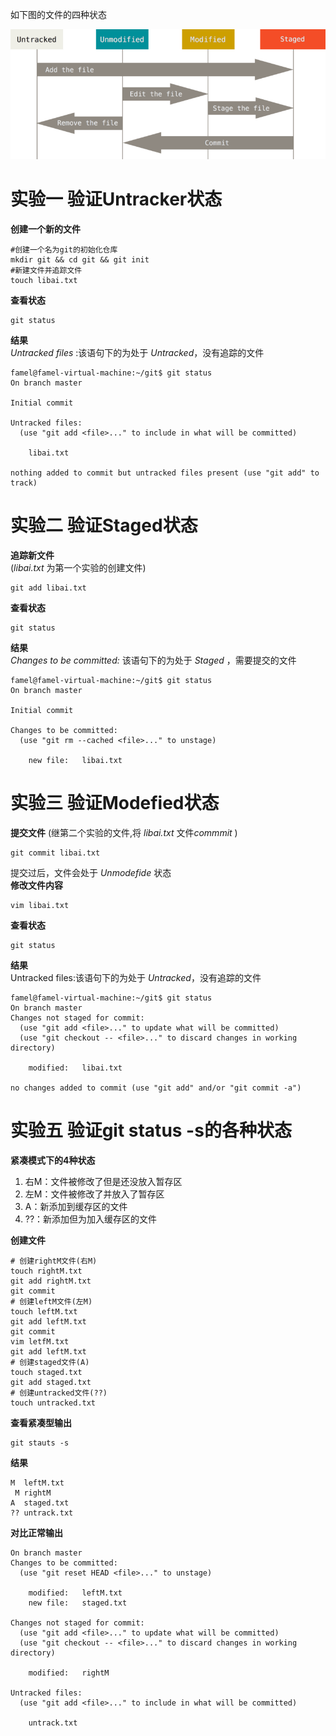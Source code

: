如下图的文件的四种状态

![git生命周期](https://raw.githubusercontent.com/FameLsy/Images/master/git/lifecycle.png)

# 实验一 验证Untracker状态
**创建一个新的文件**
```
#创建一个名为git的初始化仓库
mkdir git && cd git && git init
#新建文件并追踪文件
touch libai.txt
```
**查看状态**
```
git status
```
**结果**  
 *Untracked files* :该语句下的为处于 *Untracked*，没有追踪的文件
```
famel@famel-virtual-machine:~/git$ git status
On branch master

Initial commit

Untracked files:
  (use "git add <file>..." to include in what will be committed)

	libai.txt

nothing added to commit but untracked files present (use "git add" to track)
```
# 实验二 验证Staged状态
**追踪新文件**  
(*libai.txt* 为第一个实验的创建文件)
```
git add libai.txt
```
**查看状态**
```
git status
```
**结果**  
*Changes to be committed:* 该语句下的为处于 *Staged* ，需要提交的文件
```
famel@famel-virtual-machine:~/git$ git status
On branch master

Initial commit

Changes to be committed:
  (use "git rm --cached <file>..." to unstage)

	new file:   libai.txt
```

# 实验三 验证Modefied状态 
**提交文件**
(继第二个实验的文件,将 *libai.txt* 文件*commmit*  )
```
git commit libai.txt
```
提交过后，文件会处于 *Unmodefide* 状态  
**修改文件内容**
```
vim libai.txt
```
**查看状态**
```
git status
```
**结果**  
Untracked files:该语句下的为处于 *Untracked*，没有追踪的文件
```
famel@famel-virtual-machine:~/git$ git status
On branch master
Changes not staged for commit:
  (use "git add <file>..." to update what will be committed)
  (use "git checkout -- <file>..." to discard changes in working directory)

	modified:   libai.txt

no changes added to commit (use "git add" and/or "git commit -a")
```
# 实验五 验证git status -s的各种状态
**紧凑模式下的4种状态**

1. 右M：文件被修改了但是还没放入暂存区
2. 左M：文件被修改了并放入了暂存区
3. A：新添加到缓存区的文件
4. ??：新添加但为加入缓存区的文件

**创建文件**
```
# 创建rightM文件(右M)
touch rightM.txt
git add rightM.txt
git commit
# 创建leftM文件(左M)
touch leftM.txt
git add leftM.txt
git commit
vim letfM.txt
git add leftM.txt
# 创建staged文件(A)
touch staged.txt
git add staged.txt 
# 创建untracked文件(??)
touch untracked.txt
```
**查看紧凑型输出**
```
git stauts -s
```
**结果**

```
M  leftM.txt
 M rightM
A  staged.txt
?? untrack.txt
```
**对比正常输出**
```
On branch master
Changes to be committed:
  (use "git reset HEAD <file>..." to unstage)

	modified:   leftM.txt
	new file:   staged.txt

Changes not staged for commit:
  (use "git add <file>..." to update what will be committed)
  (use "git checkout -- <file>..." to discard changes in working directory)

	modified:   rightM

Untracked files:
  (use "git add <file>..." to include in what will be committed)

	untrack.txt
```